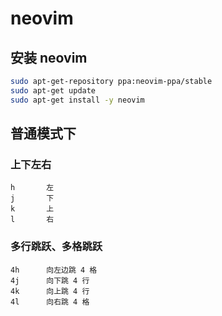 # neovim

## 安装 neovim

```bash
sudo apt-get-repository ppa:neovim-ppa/stable
sudo apt-get update
sudo apt-get install -y neovim
```

## 普通模式下

### 上下左右

```
h       左
j       下
k       上
l       右
```

### 多行跳跃、多格跳跃

```
4h      向左边跳 4 格
4j      向下跳 4 行
4k      向上跳 4 行
4l      向右跳 4 格
```
